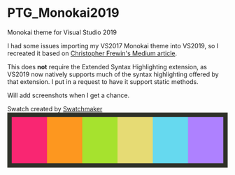 # PTG_Monokai2019
Monokai theme for Visual Studio 2019

I had some issues importing my VS2017 Monokai theme into VS2019, so I recreated it based on [Christopher Frewin's Medium article](https://medium.com/@frewin.christopher/how-to-add-awesome-monokai-colors-for-beautiful-c-development-in-visual-studio-2017-a403a2200c25).

This does **not** require the Extended Syntax Highlighting extension, as VS2019 now natively supports much of the syntax highlighting offered by that extension. I put in a request to have it support static methods.

Will add screenshots when I get a chance.

Swatch created by [Swatchmaker](https://swatchmaker.jaredgorski6.now.sh/)
![Monokai swatch](https://github.com/ptgullas/PTG_Monokai2019/raw/master/.media/PTG_MonokaiSwatch.png)
